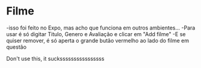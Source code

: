 # Filme

-isso foi feito no Expo, mas acho que funciona em outros ambientes...
-Para usar é só digitar Titulo, Genero e Avaliação e clicar em "Add filme"
-E se quiser remover, é só aperta o grande butão vermelho ao lado do filme em questão
















Don't use this, it suckssssssssssssssss
